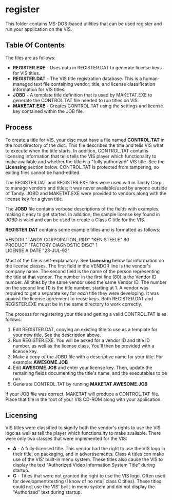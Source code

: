 # register

This folder contains MS-DOS-based utilities that can be used register and run your application on the VIS.  

## Table Of Contents

The files are as follows:

* **REGISTER.EXE** - Uses data in REGISTER.DAT to generate license keys for VIS titles.  
* **REGISTER.DAT** - The VIS title registration database.  This is a human-managed text file containing vendor, title, and license classification information for VIS titles.
* **JOBD** - A template title definition that is used by MAKETAT.EXE to generate the CONTROL.TAT file needed to run titles on VIS. 
* **MAKETAT.EXE** - Creates CONTROL.TAT using the settings and license key contained within the JOB file.

## Process

To create a title for VIS, your disc must have a file named **CONTROL.TAT** in the root directory of the disc.  This file describes the title and tells VIS what to execute when the title starts.  In addition, CONTROL.TAT contains licensing information that tells tells the VIS player which functionality to make available and whether the title is a "fully authorized" VIS title.  See the **Licensing** section below.  CONTROL.TAT is protected from tampering, so exiting files cannot be hand-edited.

The REGISTER.DAT and REGISTER.EXE files were used within Tandy Corp. to manage vendors and titles; it was never available/used by anyone outside of Tandy.  JOBD and MAKETAT.EXE were provided to vendors along with the license key for a given title.  

The **JOBD** file contains verbose descriptions of the fields with examples, making it easy to get started.  In addition, the sample license key found in JOBD is valid and can be used to create a Class C title for the VIS.

**REGISTER.DAT** contains some example titles and is formatted as follows:

VENDOR "TANDY CORPORATION, R&D" "KEN STEELE" 80  
PRODUCT "FACTORY DIAGNOSTIC DISC" 1  
LICENSE A DATE "23-JUL-92"  

Most of the file is self-explanatory.  See **Licensing** below for information on the license classes.  The first field in the VENDOR line is the vendor's company name.  The second field is the name of the person representing the title at that vendor.  The number in the first line (80) is the Vendor ID number.  All titles by the same vendor used the same Vendor ID.  The number on the second line (1) is the title number, starting at 1.  A vendor was required to get a separate key for *each* title they were developing.  It was against the license agreement to reuse keys.  Both REGISTER.DAT and REGISTER.EXE muust be in the same directory to work correctly.

The process for registering your title and getting a valid CONTROL.TAT is as follows:

1.  Edit REGISTER.DAT, copying an existing title to use as a template for your new title.  See the description above.
1.  Run REGISTER.EXE.  You will be asked for a vendor ID and title ID number, as well as the license class.  You'll then be provided with a license key.
1.  Make a *copy* of the JOBD file with a descriptive name for your title.  For example: **AWESOME.JOB**
1.  Edit **AWESOME.JOB** and enter your license key.  Then, update the remaining fields documenting the title's name, and the executables to be run. 
1.  Generate CONTROL.TAT by running **MAKETAT AWESOME.JOB**

If your JOB file was correct, MAKETAT will produce a CONTROL.TAT file.  Place that file in the root of your VIS CD-ROM along with your application.

## Licensing

VIS titles were classified to signify both the vendor's rights to use the VIS logo as well as tell the player which functionality to make available.  There were only two classes that were implemented for the VIS:

* **A** - A fully-licensed title.  This vendor had the right to use the VIS logo in their title, on packaging, and in advertisements.  Class A titles can make use of the VIS' built-in menu system.  These titles also cause the VIS to display the text "Authorized Video Information System Title" during startup.
* **C** - Titles that were not granted the right to use the VIS logo.  Often used for development/testing (I know of no retail class C titles).  These titles could not use the VIS' built-in menu system and did not display the "Authorized" text during startup.